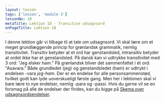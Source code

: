 ```yaml
---
layout: lesson
tags: ['lesson', 'module 3']
lessonNo: 18
metaTitle: Lektion 18 - Transitive udsagnsord
onPageTitle: Lektion 18
---
```

I denne lektion går vi tilbage til at tale om udsagnsord. Vi skal lære om et meget grundlæggende princip for grønlandsk grammatik, nemlig transitivitet. Transitiv betyder at et ord har genstandsled, intransitiv betyder at ordet ikke har et genstandsled. På dansk kan vi udtrykke transitivitet med 3 ord: "Jeg elsker ham." På grønlandsk bliver det sammenfattet i ét ord: "Asavara." Både grundledet (jeg) og genstandsledet (ham) er udtrykt i endelsen -vara *jeg-ham*. Der er en endelse for alle personsammenstød, hvilket godt kan lyde uoverskueligt første gang. Men her i lektionen skal vi bare lære to nye endelser, nemlig -para og -passi. Hvis du gerne vil se en forsmag på alle de endelser der findes, kan du kigge på [Skema over udsagnsordsendelser](/mere/udsagnsordsendelser/?f=true&d=false&h=false&n=false&l=false&o=false&s=true&b=false&fjerdeperson=true&nngit=all&transitivitet=transitiv).